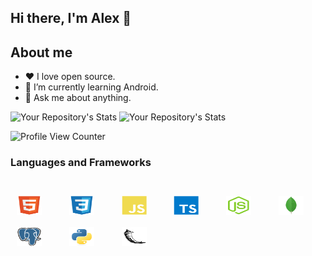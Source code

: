 ##                                                              Hi there, I'm Alex 👋

## About me
- :heart: I love open source.
- 🌱 I’m currently learning Android.
- 💬 Ask me about anything.
<!-- - 👯 I’m looking to collaborate on ...
- 🤔 I’m looking for help with ...
- 💬 Ask me about ...
- 📫 How to reach me: ...
- 😄 Pronouns: ... -->
<!-- - 🔭 I’m currently working on -->

![Your Repository's Stats](https://github-readme-stats.vercel.app/api?username=kiborgok&show_icons=true&theme=blue-green)
![Your Repository's Stats](https://github-readme-stats.vercel.app/api/top-langs/?username=kiborgok&theme=blue-green)

![Profile View Counter](https://komarev.com/ghpvc/?username=kiborgok)

### Languages and Frameworks
<div style="display: inline_block"><br>
    <img align="center" alt="HTML" height="30" width="40" style="margin: 2%" src="https://raw.githubusercontent.com/devicons/devicon/master/icons/html5/html5-original.svg">&nbsp;&nbsp;&nbsp;&nbsp;&nbsp;
    <img align="center" alt="CSS" height="30" width="40" style="margin: 2%" src="https://raw.githubusercontent.com/devicons/devicon/master/icons/css3/css3-original.svg">&nbsp;&nbsp;&nbsp;&nbsp;&nbsp;
    <img align="center" alt="Js" height="30" width="40" style="margin: 2%" src="https://raw.githubusercontent.com/devicons/devicon/master/icons/javascript/javascript-plain.svg">&nbsp;&nbsp;&nbsp;&nbsp;&nbsp;
    <img align="center" alt="Ts" height="30" width="40" style="margin: 2%" src="https://raw.githubusercontent.com/devicons/devicon/master/icons/typescript/typescript-plain.svg">&nbsp;&nbsp;&nbsp;&nbsp;&nbsp;
    <img align="center" alt="Node" height="30" width="40" style="margin: 2%" src="https://raw.githubusercontent.com/devicons/devicon/master/icons/nodejs/nodejs-original.svg">&nbsp;&nbsp;&nbsp;&nbsp;&nbsp; 
    <img align="center" alt="MongoDB" height="30" width="40" style="margin: 2%" src="https://raw.githubusercontent.com/devicons/devicon/master/icons/mongodb/mongodb-original.svg">&nbsp;&nbsp;&nbsp;&nbsp;&nbsp;
    <img align="center" alt="postgresql" height="30" width="40" style="margin: 2%" src="https://raw.githubusercontent.com/devicons/devicon/master/icons/postgresql/postgresql-original.svg">&nbsp;&nbsp;&nbsp;&nbsp;&nbsp;
    <img align="center" alt="Python" height="30" width="40" style="margin: 2%" src="https://raw.githubusercontent.com/devicons/devicon/master/icons/python/python-original.svg">&nbsp;&nbsp;&nbsp;&nbsp;&nbsp; 
    <img align="center" alt="Flask" height="30" width="40" style="margin: 2%;" src="https://raw.githubusercontent.com/devicons/devicon/master/icons/flask/flask-original.svg">&nbsp;&nbsp;&nbsp;&nbsp;&nbsp;
